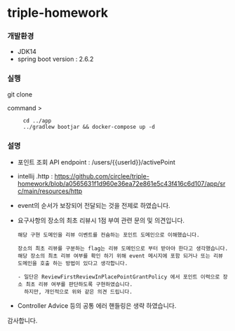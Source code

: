 # triple-homework


### 개발환경
- JDK14
- spring boot version : 2.6.2

### 실행
git clone 

command >
```
     cd ../app
     ../gradlew bootjar && docker-compose up -d
```

### 설명

- 포인트 조회 API endpoint : /users/{{userId}}/activePoint

- intellij .http :
https://github.com/circlee/triple-homework/blob/a0565631f1d960e36ea72e861e5c43f416c6d107/app/src/main/resources/http

- event의 순서가 보장되어 전달되는 것을 전제로 하였습니다.
- 요구사항의 장소의 최초 리뷰시 1점 부여 관련 문의 및 의견입니다. 
    ```
    해당 구현 도메인을 리뷰 이벤트를 컨슘하는 포인트 도메인으로 이해했습니다.
  
    장소의 최초 리뷰를 구분하는 flag는 리뷰 도메인으로 부터 받아야 한다고 생각했습니다.
    해당 장소의 최초 리뷰 여부를 확인 하기 위해 event 메시지에 포함 되거나 또는 리뷰 도메인을 호출 하는 방법이 있다고 생각합니다.
  
    - 일단은 ReviewFirstReviewInPlacePointGrantPolicy 에서 포인트 이력으로 장소 최초 리뷰 여부를 판단하도록 구현하였습니다.
      하지만, 개인적으로 위와 같은 의견 드립니다.
    ```  
  
- Controller Advice 등의 공통 에러 핸들링은 생략 하였습니다.

감사합니다.



